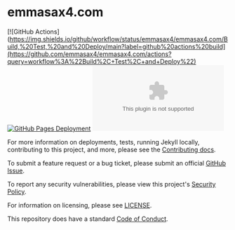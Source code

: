 # emmasax4.com

[![GitHub Actions](https://img.shields.io/github/workflow/status/emmasax4/emmasax4.com/Build,%20Test,%20and%20Deploy/main?label=github%20actions%20build](https://github.com/emmasax4/emmasax4.com/actions?query=workflow%3A%22Build%2C+Test%2C+and+Deploy%22)
[![GitHub Pages Deployment](https://img.shields.io/github/deployments/emmasax4/emmasax4.com/github-pages?label=github%20pages%20deployment)](https://github.com/emmasax4/emmasax4.com/deployments)
[![Code Climate Maintainability](https://img.shields.io/codeclimate/maintainability/emmasax4/emmasax4.com?label=code%20climate%20maintainability)](https://codeclimate.com/github/emmasax4/emmasax4.com/maintainability)

For more information on deployments, tests, running Jekyll locally, contributing to this project, and more, please see the  [Contributing docs](https://github.com/emmasax4/emmasax4.com/blob/main/.github/contributing.md).

To submit a feature request or a bug ticket, please submit an official [GitHub Issue](https://github.com/emmasax4/emmasax4.com/issues/new).

To report any security vulnerabilities, please view this project's [Security Policy](https://github.com/emmasax4/emmasax4.com/security/policy).

For information on licensing, please see [LICENSE](https://github.com/emmasax4/emmasax4.com/blob/main/LICENSE).

This repository does have a standard [Code of Conduct](https://github.com/emmasax4/emmasax4.com/blob/main/.github/code_of_conduct.md).
